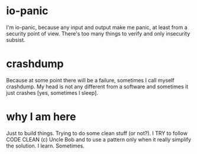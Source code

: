 # io-panic

I'm io-panic, because any input and output make me panic, at least from a security point of view.
There's too many things to verify and only insecurity subsist.

# crashdump

Because at some point there will be a failure, sometimes I call myself crashdump.
My head is not any different from a software and sometimes it just crashes [yes, sometimes I sleep].

# why I am here

Just to build things. Trying to do some clean stuff (or not?).
I TRY to follow CODE CLEAN (c) Uncle Bob and to use a pattern only when it really simplify the solution.
I learn. Sometimes.

<!--- As a reminder to put some comments, eventually --->
